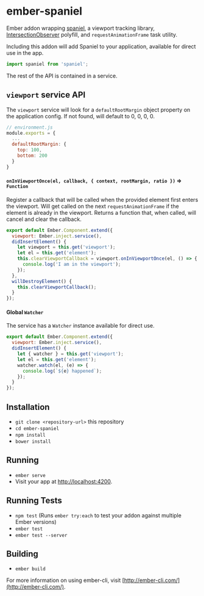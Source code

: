 # ember-spaniel

Ember addon wrapping [spaniel](https://github.com/linkedin/spaniel), a viewport tracking library, [IntersectionObserver](https://github.com/WICG/IntersectionObserver) polyfill, and `requestAnimationFrame` task utility.

Including this addon will add Spaniel to your application, available for direct use in the app.

```JavaScript
import spaniel from 'spaniel';
```

The rest of the API is contained in a service.

## `viewport` service API

The `viewport` service will look for a `defaultRootMargin` object property on the application config. If not found, will default to 0, 0, 0, 0.

```JavaScript
// environment.js
module.exports = {
  ...
  defaultRootMargin: {
    top: 100,
    bottom: 200
  }
}
```

#### `onInViewportOnce(el, callback, { context, rootMargin, ratio })` => `Function`

Register a callback that will be called when the provided element first enters the viewport. Will get called on the next `requestAnimationFrame` if the element is already in the viewport. Returns a function that, when called, will cancel and clear the callback.

```JavaScript
export default Ember.Component.extend({
  viewport: Ember.inject.service(),
  didInsertElement() {
    let viewport = this.get('viewport');
    let el = this.get('element');
    this.clearViewportCallback = viewport.onInViewportOnce(el, () => {
      console.log('I am in the viewport');
    });
  },
  willDestroyElement() {
    this.clearViewportCallback();
  }
});
```

#### Global `Watcher`

The service has a `Watcher` instance available for direct use.

```JavaScript
export default Ember.Component.extend({
  viewport: Ember.inject.service(),
  didInsertElement() {
    let { watcher } = this.get('viewport');
    let el = this.get('element');
    watcher.watch(el, (e) => {
      console.log(`${e} happened`);
    });
  }
});
```

## Installation

* `git clone <repository-url>` this repository
* `cd ember-spaniel`
* `npm install`
* `bower install`

## Running

* `ember serve`
* Visit your app at [http://localhost:4200](http://localhost:4200).

## Running Tests

* `npm test` (Runs `ember try:each` to test your addon against multiple Ember versions)
* `ember test`
* `ember test --server`

## Building

* `ember build`

For more information on using ember-cli, visit [http://ember-cli.com/](http://ember-cli.com/).
